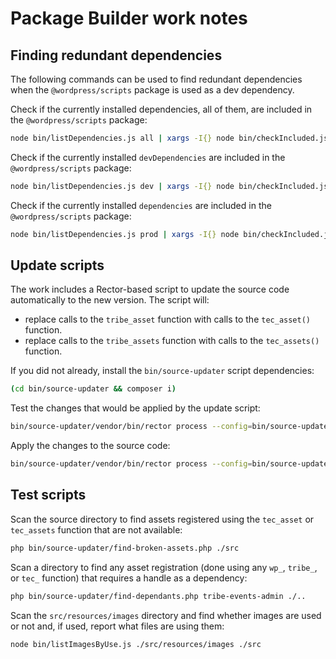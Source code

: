 # Package Builder work notes

## Finding redundant dependencies

The following commands can be used to find redundant dependencies when the `@wordpress/scripts` package is used as a dev dependency.

Check if the currently installed dependencies, all of them, are included in the `@wordpress/scripts` package:
```bash
node bin/listDependencies.js all | xargs -I{} node bin/checkIncluded.js @wordpress/scripts {} | grep -v NOT
```

Check if the currently installed `devDependencies` are included in the `@wordpress/scripts` package:
```bash
node bin/listDependencies.js dev | xargs -I{} node bin/checkIncluded.js @wordpress/scripts {} | grep -v NOT
```

Check if the currently installed `dependencies` are included in the `@wordpress/scripts` package:
```bash
node bin/listDependencies.js prod | xargs -I{} node bin/checkIncluded.js @wordpress/scripts {} | grep -v NOT
```

## Update scripts

The work includes a Rector-based script to update the source code automatically to the new version.
The script will:

* replace calls to the `tribe_asset` function with calls to the `tec_asset()` function.
* replace calls to the `tribe_assets` function with calls to the `tec_assets()` function.

If you did not already, install the `bin/source-updater` script dependencies:

```bash
(cd bin/source-updater && composer i)
```

Test the changes that would be applied by the update script:
```bash
bin/source-updater/vendor/bin/rector process --config=bin/source-updater/rector.php ./src --dry-run
```

Apply the changes to the source code:
```bash
bin/source-updater/vendor/bin/rector process --config=bin/source-updater/rector.php ./src
```

## Test scripts

Scan the source directory to find assets registered using the `tec_asset` or `tec_assets` function that are not available:

```bash
php bin/source-updater/find-broken-assets.php ./src
```

Scan a directory to find any asset registration (done using any `wp_`, `tribe_`, or `tec_` function)  that requires a handle as a dependency:

```bash
php bin/source-updater/find-dependants.php tribe-events-admin ./..
```

Scan the `src/resources/images` directory and find whether images are used or not and, if used, report what files are
using them:
```bash
node bin/listImagesByUse.js ./src/resources/images ./src
```
